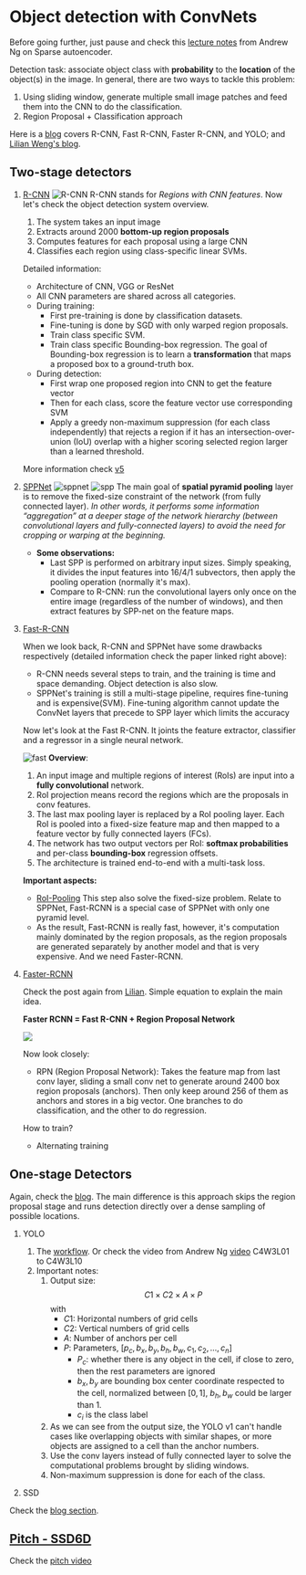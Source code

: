 # Object detection with ConvNets

Before going further, just pause and check this [lecture notes](https://web.stanford.edu/class/cs294a/sparseAutoencoder.pdf) from Andrew Ng on Sparse autoencoder.

Detection task: associate object class with **probability** to the **location** of the object(s) in the image. In general, there are two ways to tackle this problem:
1. Using sliding window, generate multiple small image patches and feed them into the CNN to do the classification.
2. Region Proposal + Classification approach

Here is a [blog](https://towardsdatascience.com/r-cnn-fast-r-cnn-faster-r-cnn-yolo-object-detection-algorithms-36d53571365e) covers R-CNN, Fast R-CNN, Faster R-CNN, and YOLO; and [Lilian Weng's blog](https://lilianweng.github.io/lil-log/2017/12/31/object-recognition-for-dummies-part-3.html#r-cnn).

## Two-stage detectors

 1. [R-CNN](https://www.cv-foundation.org/openaccess/content_cvpr_2014/papers/Girshick_Rich_Feature_Hierarchies_2014_CVPR_paper.pdf) ![R-CNN](https://lilianweng.github.io/lil-log/assets/images/RCNN.png) R-CNN stands for *Regions with CNN features*. Now let's check the object detection system overview. 
    1. The system takes an input image
    2. Extracts around 2000 **bottom-up region proposals**
    3. Computes features for each proposal using a large CNN 
    4. Classifies each region using class-specific linear SVMs.
   
    Detailed information:
    * Architecture of CNN, VGG or ResNet
    * All CNN parameters are shared across all categories.
    * During training:
      * First pre-training is done by classification datasets.
      * Fine-tuning is done by SGD with only warped region proposals.
      * Train class specific SVM.
      * Train class specific Bounding-box regression. The goal of Bounding-box regression is to learn a **transformation** that maps a proposed box to a ground-truth box.
    * During detection:
      * First wrap one proposed region into CNN to get the feature vector
      * Then for each class, score the feature vector use corresponding SVM
      * Apply a greedy non-maximum suppression (for each class independently) that rejects a region if it has an intersection-over-union (IoU) overlap with a higher scoring selected region larger than a learned threshold.
    
    More information check [v5](https://arxiv.org/abs/1406.4729)

1. [SPPNet](https://arxiv.org/pdf/1406.4729.pdf) ![sppnet](https://miro.medium.com/max/1910/1*n4LE9idyGJX_efOsS-FNvw.png) ![spp](https://miro.medium.com/max/1374/1*EMhHR_g4UWEYpxsVWdpKdA.png) The main goal of **spatial pyramid pooling** layer is to remove the fixed-size constraint of the network (from fully connected layer). *In other words, it performs some information “aggregation” at a deeper stage of the network hierarchy (between convolutional layers and fully-connected layers) to avoid the need for cropping or warping at the beginning.* 

    * **Some observations:**
       * Last SPP is performed on arbitrary input sizes. Simply speaking, it divides the input features into 16/4/1 subvectors, then apply the pooling operation (normally it's max).
       * Compare to R-CNN: run the convolutional layers only once on the entire image (regardless of the number of windows), and then extract features by SPP-net on the feature maps.
   
2. [Fast-R-CNN](https://arxiv.org/pdf/1504.08083.pdf)
    
    When we look back, R-CNN and SPPNet have some drawbacks respectively (detailed information check the paper linked right above):
    * R-CNN needs several steps to train, and the training is time and space demanding. Object detection is also slow.
    * SPPNet's training is still a multi-stage pipeline, requires fine-tuning and is expensive(SVM). Fine-tuning algorithm cannot update the ConvNet layers that precede to SPP layer which limits the accuracy

    Now let's look at the Fast R-CNN. It joints the feature extractor, classifier and a regressor in a single neural network.
    
    ![fast](https://lilianweng.github.io/lil-log/assets/images/fast-RCNN.png)
    **Overview**:
    1.  An input image and multiple regions of interest (RoIs) are input into a **fully convolutional** network. 
    2.  RoI projection means record the regions which are the proposals in conv features.
    3.  The last max pooling layer is replaced by a RoI pooling layer. Each RoI is pooled into a fixed-size feature map and then mapped to a feature vector by fully connected layers (FCs).
    4.  The network has two output vectors per RoI: **softmax probabilities** and per-class **bounding-box** regression offsets. 
    5.  The architecture is trained end-to-end with a multi-task loss.

    **Important aspects:**
    * [RoI-Pooling](https://lilianweng.github.io/lil-log/2017/12/31/object-recognition-for-dummies-part-3.html#roi-pooling) This step also solve the fixed-size problem. Relate to SPPNet, Fast-RCNN is a special case of SPPNet with only one pyramid level.
    * As the result, Fast-RCNN is really fast, however, it's computation mainly dominated by the region proposals, as the region proposals are generated separately by another model and that is very expensive. And we need Faster-RCNN.

3. [Faster-RCNN](https://arxiv.org/pdf/1506.01497.pdf)

    Check the post again from [Lilian](https://lilianweng.github.io/lil-log/2017/12/31/object-recognition-for-dummies-part-3.html#faster-r-cnn). Simple equation to explain the main idea. 

    **Faster RCNN = Fast R-CNN + Region Proposal Network** 
    
    ![](https://lilianweng.github.io/lil-log/assets/images/faster-RCNN.png)

    Now look closely:
    * RPN (Region Proposal Network): Takes the feature map from last conv layer, sliding a small conv net to generate around 2400 box region proposals (anchors). Then only keep around 256 of them as anchors and stores in a big vector. One branches to do classification, and the other to do regression.

    How to train?
    * Alternating training

## One-stage Detectors

Again, check the [blog](https://lilianweng.github.io/lil-log/2018/12/27/object-detection-part-4.html). The main difference is this approach skips the region proposal stage and runs detection directly over a dense sampling of possible locations.

1. YOLO
   1. The [workflow](https://lilianweng.github.io/lil-log/2018/12/27/object-detection-part-4.html#workflow). Or check the video from Andrew Ng [video](https://www.youtube.com/watch?v=GSwYGkTfOKk&list=PLkDaE6sCZn6Gl29AoE31iwdVwSG-KnDzF&index=24&t=1s) C4W3L01 to C4W3L10
   2. Important notes:
      1. Output size:
            $$C1 \times C2 \times A \times P$$
            with
           * $C1$: Horizontal numbers of grid cells 
           * $C2$: Vertical numbers of grid cells 
           * $A$: Number of anchors per cell
           * $P$: Parameters, $[p_c, b_x, b_y, b_h, b_w, c_1, c_2, ..., c_n]$
             * $P_c$: whether there is any object in the cell, if close to zero, then the rest parameters are ignored
             * $b_x, b_y$ are bounding box center coordinate respected to the cell, normalized between $[0,1]$, $b_h, b_w$ could be larger than 1.
             * $c_i$ is the class label
        2. As we can see from the output size, the YOLO v1 can't handle cases like overlapping objects with similar shapes, or more objects are assigned to a cell than the anchor numbers.
        3. Use the conv layers instead of fully connected layer to solve the computational problems brought by sliding windows.
        4. Non-maximum suppression is done for each of the class.
                
2. SSD

Check the [blog section](https://lilianweng.github.io/lil-log/2018/12/27/object-detection-part-4.html#ssd-single-shot-multibox-detector).

## [Pitch - SSD6D](https://arxiv.org/pdf/1711.10006.pdf)

Check the [pitch video](https://www.youtube.com/watch?v=YBwHZ8yOXfc)